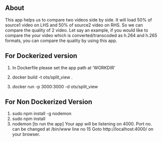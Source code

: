 About
----------------------------
This app helps us to compare two videos side by side. It will load 50% of source1 video on LHS and 50% of source2 video on RHS. So we can compare the quality of 2 video. Let say an example, if you would like to compare the your video which is converted/transcoded as h.264 and h.265 formats, you can compare the quality by using this app.

For Dockerized version
----------------------------
1. In Dockerfile please set the app path at 'WORKDIR'

2. docker build -t ots/split_view .

3. docker run -p 3000:3000 -d ots/split_view


For Non Dockerized Version
----------------------------
1. sudo npm install -g nodemon
2. sudo npm install
3. nodemon [to run the app]
Your app will be listening on 4000. Port no. can be changed at /bin/www line no 15
Goto http://localhost:4000/ on your browser.
